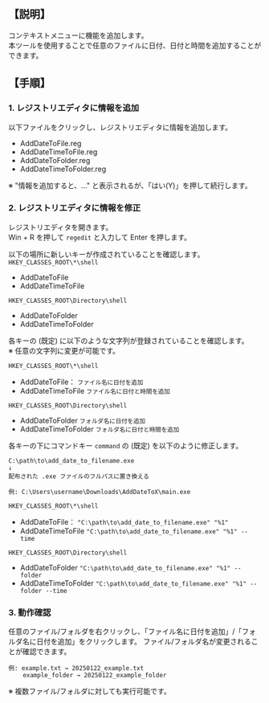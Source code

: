 ## 【説明】
コンテキストメニューに機能を追加します。  
本ツールを使用することで任意のファイルに日付、日付と時間を追加することができます。

## 【手順】
### 1. レジストリエディタに情報を追加
以下ファイルをクリックし、レジストリエディタに情報を追加します。

- AddDateToFile.reg
- AddDateTimeToFile.reg
- AddDateToFolder.reg
- AddDateTimeToFolder.reg

※ "情報を追加すると、..." と表示されるが、「はい(Y)」を押して続行します。

### 2. レジストリエディタに情報を修正
レジストリエディタを開きます。  
Win + R を押して ```regedit``` と入力して Enter を押します。

以下の場所に新しいキーが作成されていることを確認します。  
```HKEY_CLASSES_ROOT\*\shell```  
- AddDateToFile
- AddDateTimeToFile

```HKEY_CLASSES_ROOT\Directory\shell```  
- AddDateToFolder
- AddDateTimeToFolder

各キーの (既定) に以下のような文字列が登録されていることを確認します。  
※ 任意の文字列に変更が可能です。

```HKEY_CLASSES_ROOT\*\shell```  
- AddDateToFile：
```ファイル名に日付を追加```
- AddDateTimeToFile
```ファイル名に日付と時間を追加```

```HKEY_CLASSES_ROOT\Directory\shell```  
- AddDateToFolder
```フォルダ名に日付を追加```
- AddDateTimeToFolder
```フォルダ名に日付と時間を追加```

各キーの下にコマンドキー ```command``` の (既定) を以下のように修正します。

```
C:\path\to\add_date_to_filename.exe
↓
配布された .exe ファイルのフルパスに置き換える

例: C:\Users\username\Downloads\AddDateToX\main.exe
```

```HKEY_CLASSES_ROOT\*\shell```  
- AddDateToFile：
```"C:\path\to\add_date_to_filename.exe" "%1"```
- AddDateTimeToFile
```"C:\path\to\add_date_to_filename.exe" "%1" --time```

```HKEY_CLASSES_ROOT\Directory\shell```  
- AddDateToFolder
```"C:\path\to\add_date_to_filename.exe" "%1" --folder```
- AddDateTimeToFolder
```"C:\path\to\add_date_to_filename.exe" "%1" --folder --time```

### 3. 動作確認
任意のファイル/フォルダを右クリックし、「ファイル名に日付を追加」/「フォルダ名に日付を追加」をクリックします。
ファイル/フォルダ名が変更されることが確認できます。
```
例: example.txt → 20250122_example.txt
    example_folder → 20250122_example_folder
```

※ 複数ファイル/フォルダに対しても実行可能です。
